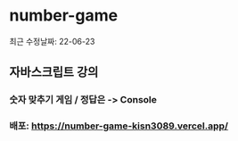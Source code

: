 # number-game
최근 수정날짜: 22-06-23

## 자바스크립트 강의

### 숫자 맞추기 게임 / 정답은 -> Console

### 배포: https://number-game-kisn3089.vercel.app/
